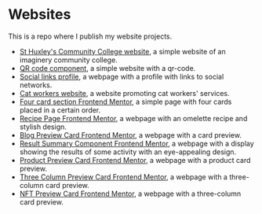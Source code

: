 # Websites
This is a repo where I publish my website projects.
* [St Huxley's Community College website](https://neoscripter.github.io/Websites/school-homepage/), a simple website of an imaginery community college.
* [QR code component](https://neoscripter.github.io/Websites/QR-code-component/), a simple website with a qr-code.
* [Social links profile](https://neoscripter.github.io/Websites/social-links-profile/), a webpage with a profile with links to social networks.
* [Cat workers website](https://neoscripter.github.io/Websites/hire-cat-worker/), a website promoting cat workers' services.
* [Four card section Frontend Mentor](https://neoscripter.github.io/Websites/four-card-section/), a simple page with  four cards placed in a certain order.
* [Recipe Page Frontend Mentor](https://neoscripter.github.io/Websites/recipe-page/), a webpage with an omelette recipe and stylish design.
* [Blog Preview Card Frontend Mentor](https://neoscripter.github.io/Websites/blog-preview-card/), a webpage with a card preview.
* [Result Summary Component Frontend Mentor](https://neoscripter.github.io/Websites/results-summary-component/), a webpage with a display showing the results of some activity with an eye-appealing design.
* [Product Preview Card Frontend Mentor](https://neoscripter.github.io/Websites/product-preview-card/), a webpage with a product card preview.
* [Three Column Preview Card Frontend Mentor](https://neoscripter.github.io/Websites/3-column-preview-card/), a webpage with a three-column card preview.
* [NFT Preview Card Frontend Mentor](https://neoscripter.github.io/Websites/nft-preview-card/), a webpage with a three-column card preview.